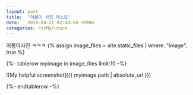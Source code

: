 ```yaml
---
layout: post
title:  "이룸이 사진_테스트"
date:   2018-04-21 02:44:59 +0900
categories: ForMyFuture
---
```


이룸이사진 ㅋㅋㅋ
{% assign image_files = site.static_files | where: "image", true %}
<table>
{%- tablerow myimage in image_files limit:10 -%}
<p>![My helpful screenshot]({{ myimage.path | absolute_url }})</p>
{%- endtablerow -%}
</table>
